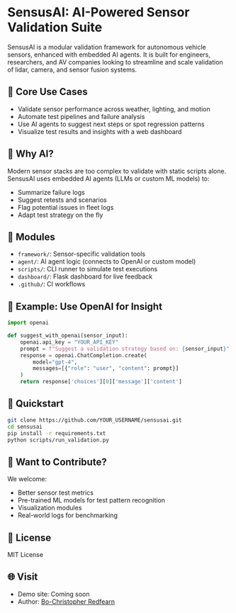 # SensusAI: AI-Powered Sensor Validation Suite

SensusAI is a modular validation framework for autonomous vehicle sensors, enhanced with embedded AI agents. It is built for engineers, researchers, and AV companies looking to streamline and scale validation of lidar, camera, and sensor fusion systems.

## 🚗 Core Use Cases
- Validate sensor performance across weather, lighting, and motion
- Automate test pipelines and failure analysis
- Use AI agents to suggest next steps or spot regression patterns
- Visualize test results and insights with a web dashboard

## 🧠 Why AI?
Modern sensor stacks are too complex to validate with static scripts alone. SensusAI uses embedded AI agents (LLMs or custom ML models) to:
- Summarize failure logs
- Suggest retests and scenarios
- Flag potential issues in fleet logs
- Adapt test strategy on the fly

## 🔌 Modules
- `framework/`: Sensor-specific validation tools
- `agent/`: AI agent logic (connects to OpenAI or custom model)
- `scripts/`: CLI runner to simulate test executions
- `dashboard/`: Flask dashboard for live feedback
- `.github/`: CI workflows

## 🧪 Example: Use OpenAI for Insight

```python
import openai

def suggest_with_openai(sensor_input):
    openai.api_key = "YOUR_API_KEY"
    prompt = f"Suggest a validation strategy based on: {sensor_input}"
    response = openai.ChatCompletion.create(
        model="gpt-4",
        messages=[{"role": "user", "content": prompt}]
    )
    return response['choices'][0]['message']['content']
```

## 🚀 Quickstart
```bash
git clone https://github.com/YOUR_USERNAME/sensusai.git
cd sensusai
pip install -r requirements.txt
python scripts/run_validation.py
```

## 🧩 Want to Contribute?
We welcome:
- Better sensor test metrics
- Pre-trained ML models for test pattern recognition
- Visualization modules
- Real-world logs for benchmarking

## 📜 License
MIT License

## 🌐 Visit
- Demo site: Coming soon
- Author: [Bo-Christopher Redfearn](https://linkedin.com/in/boredfearn)

